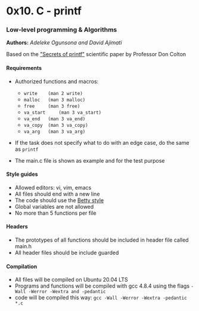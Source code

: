 # 0x10. C - printf

### Low-level programming & Algorithms

**Authors:** *Adeleke Ogunsona and David Ajimati*

Based on the ["Secrets of printf"](http://www.cypress.com/file/54761/download) scientific paper by Professor Don Colton

#### Requirements

* Authorized functions and macros:
	* `write 	(man 2 write)`
	* `malloc 	(man 3 malloc)`
	* `free 	(man 3 free)`
	* `va_start 	(man 3 va_start)`
	* `va_end 	(man 3 va_end)`
	* `va_copy 	(man 3 va_copy)`
	* `va_arg 	(man 3 va_arg)`

* If the task does not specify what to do with an edge case, do the same as `printf`
* The main.c file is shown as example and for the test purpose

#### Style guides
* Allowed editors: vi, vim, emacs
* All files should end with a new line
* The code should use the [Betty style](https://github.com/holbertonschool/Betty)
* Global variables are not allowed
* No more than 5 functions per file

#### Headers
* The prototypes of all functions should be included in header file called main.h
* All header files should be include guarded

#### Compilation
* All files will be compiled on Ubuntu 20.04 LTS
* Programs and functions will be compiled with gcc 4.8.4 using the flags `-Wall -Werror -Wextra and -pedantic`
* code will be compiled this way: `gcc -Wall -Werror -Wextra -pedantic *.c`